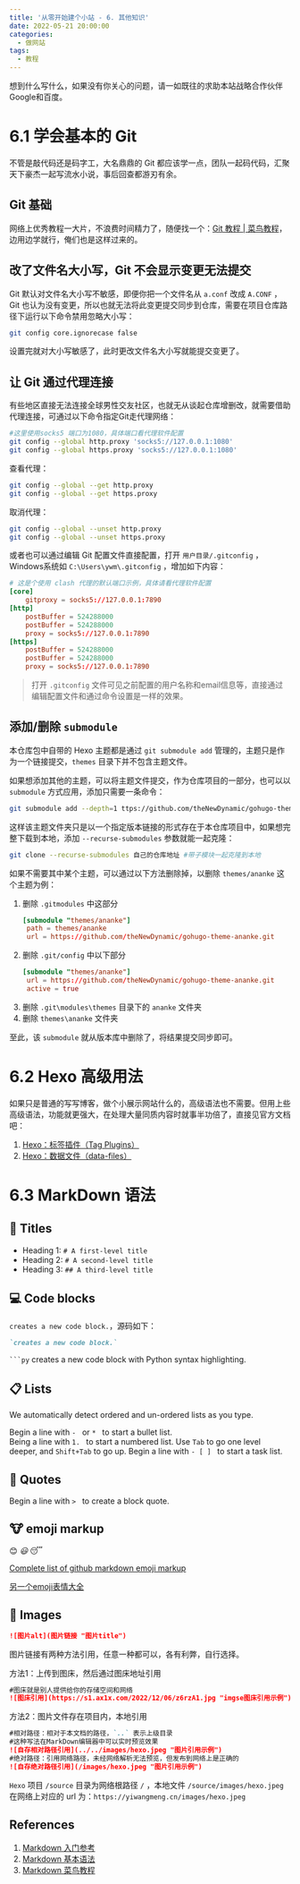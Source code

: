 ```yaml
---
title: '从零开始建个小站 - 6. 其他知识'
date: 2022-05-21 20:00:00
categories:
  - 做网站
tags:
  - 教程
---
```

想到什么写什么，如果没有你关心的问题，请一如既往的求助本站战略合作伙伴 Google和百度。
<!-- more -->
# 6.1 学会基本的 Git
不管是敲代码还是码字工，大名鼎鼎的 Git 都应该学一点，团队一起码代码，汇聚天下豪杰一起写流水小说，事后回查都游刃有余。
## Git 基础
网络上优秀教程一大片，不浪费时间精力了，随便找一个：[Git 教程 | 菜鸟教程](https://www.runoob.com/git/git-basic-operations.html)，边用边学就行，俺们也是这样过来的。

## 改了文件名大小写，Git 不会显示变更无法提交
Git 默认对文件名大小写不敏感，即便你把一个文件名从 `a.conf` 改成 `A.CONF` ，Git 也认为没有变更，所以也就无法将此变更提交同步到仓库，需要在项目仓库路径下运行以下命令禁用忽略大小写：
```bash
git config core.ignorecase false
```

设置完就对大小写敏感了，此时更改文件名大小写就能提交变更了。

## 让 Git 通过代理连接
有些地区直接无法连接全球男性交友社区，也就无从谈起仓库增删改，就需要借助代理连接，可通过以下命令指定Git走代理网络：
```bash
#这里使用socks5 端口为1080，具体端口看代理软件配置
git config --global http.proxy 'socks5://127.0.0.1:1080' 
git config --global https.proxy 'socks5://127.0.0.1:1080'
```

查看代理：
```bash
git config --global --get http.proxy
git config --global --get https.proxy
```

取消代理：
```bash
git config --global --unset http.proxy
git config --global --unset https.proxy
```

或者也可以通过编辑 Git 配置文件直接配置，打开 `用户目录/.gitconfig` ，Windows系统如 `C:\Users\ywm\.gitconfig` ，增加如下内容：
```toml
# 这是个使用 clash 代理的默认端口示例，具体请看代理软件配置
[core]
	gitproxy = socks5://127.0.0.1:7890
[http]
	postBuffer = 524288000
	postBuffer = 524288000
	proxy = socks5://127.0.0.1:7890
[https]
	postBuffer = 524288000
	postBuffer = 524288000
	proxy = socks5://127.0.0.1:7890
```

> 打开 `.gitconfig` 文件可见之前配置的用户名称和email信息等，直接通过编辑配置文件和通过命令设置是一样的效果。

## 添加/删除 `submodule`
本仓库包中自带的 Hexo 主题都是通过 `git submodule add` 管理的，主题只是作为一个链接提交，`themes` 目录下并不包含主题文件。

如果想添加其他的主题，可以将主题文件提交，作为仓库项目的一部分，也可以以 `submodule` 方式应用，添加只需要一条命令：
```Bash
git submodule add --depth=1 ttps://github.com/theNewDynamic/gohugo-theme-ananke.git themes/ananke
```

这样该主题文件夹只是以一个指定版本链接的形式存在于本仓库项目中，如果想完整下载到本地，添加 `--recurse-submodules` 参数就能一起克隆：
```Bash
git clone --recurse-submodules 自己的仓库地址 #带子模块一起克隆到本地
```

如果不需要其中某个主题，可以通过以下方法删除掉，以删除 `themes/ananke` 这个主题为例：
1. 删除 `.gitmodules` 中这部分
   ```toml
   [submodule "themes/ananke"]
	path = themes/ananke
	url = https://github.com/theNewDynamic/gohugo-theme-ananke.git
   ```
2. 删除 `.git/config` 中以下部分
   ```toml
   [submodule "themes/ananke"]
	url = https://github.com/theNewDynamic/gohugo-theme-ananke.git
	active = true
   ```
3. 删除 `.git\modules\themes` 目录下的 `ananke` 文件夹
4. 删除 `themes\ananke` 文件夹

至此，该 `submodule` 就从版本库中删除了，将结果提交同步即可。


# 6.2 Hexo 高级用法
如果只是普通的写写博客，做个小展示网站什么的，高级语法也不需要。但用上些高级语法，功能就更强大，在处理大量同质内容时就事半功倍了，直接见官方文档吧：
1. [Hexo：标签插件（Tag Plugins）](https://hexo.io/zh-cn/docs/tag-plugins)
2. [Hexo：数据文件（data-files）](https://hexo.io/zh-cn/docs/data-files)

# 6.3 MarkDown 语法
## 📌 **Titles**

- Heading 1: `# A first-level title`
- Heading 2: `# A second-level title`
- Heading 3: `## A third-level title`


## 💻 **Code blocks**
`creates a new code block.`，源码如下：
```MarkDown
`creates a new code block.`
```

` ```py ` creates a new code block with Python syntax highlighting.


## **📋** **Lists**

We automatically detect ordered and un-ordered lists as you type. 

Begin a line with `- ` or `* ` to start a bullet list.  
Being a line with `1. ` to start a numbered list. Use `Tab` to go one level deeper, and `Shift+Tab` to go up. Begin a line with `- [ ] ` to start a task list.


## **🎤** **Quotes**

Begin a line with `> ` to create a block quote.

## **🐮** **emoji markup**
😊 	_😃_ 	😴

[Complete list of github markdown emoji markup](https://gist.github.com/rxaviers/7360908)

[另一个emoji表情大全](https://www.emojiall.com/zh-hans/all-emojis)

## **💖** **Images**
```Markdown
![图片alt](图片链接 "图片title")
```
图片链接有两种方法引用，任意一种都可以，各有利弊，自行选择。

方法1：上传到图床，然后通过图床地址引用

```Markdown
#图床就是别人提供给你的存储空间和网络
![图床引用](https://s1.ax1x.com/2022/12/06/z6rzA1.jpg "imgse图床引用示例")
```

方法2：图片文件存在项目内，本地引用

```MarkDown
#相对路径：相对于本文档的路径，`..` 表示上级目录
#这种写法在MarkDown编辑器中可以实时预览效果
![自存相对路径引用](../../images/hexo.jpeg "图片引用示例")
#绝对路径：引用网络路径，未经网络解析无法预览，但发布到网络上是正确的
![自存绝对路径引用](/images/hexo.jpeg "图片引用示例")
```

`Hexo` 项目 `/source` 目录为网络根路径 `/` ，本地文件 `/source/images/hexo.jpeg` 在网络上对应的 url 为：`https://yiwangmeng.cn/images/hexo.jpeg`

## References

1. [Markdown 入门参考](http://xianbai.me/learn-md/article/about/readme.html)
2. [Markdown 基本语法](https://markdown.com.cn/basic-syntax/)
3. [Markdown 菜鸟教程](https://www.runoob.com/markdown/md-tutorial.html)